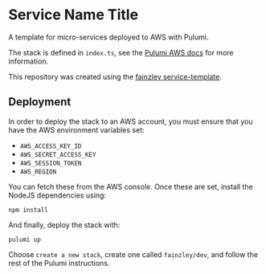 # Service Name Title

A template for micro-services deployed to AWS with Pulumi.

The stack is defined in `index.ts`, see the [Pulumi AWS docs](https://www.pulumi.com/registry/packages/aws/) for more information.

This repository was created using the [fainzley service-template](https://github.com/fainzley/service-template).

## Deployment

In order to deploy the stack to an AWS account, you must ensure that you have the AWS environment variables set:

- `AWS_ACCESS_KEY_ID`
- `AWS_SECRET_ACCESS_KEY`
- `AWS_SESSION_TOKEN`
- `AWS_REGION`

You can fetch these from the AWS console. Once these are set, install the NodeJS dependencies using:

```
npm install
```

And finally, deploy the stack with:

```
pulumi up
```

Choose `create a new stack`, create one called `fainzley/dev`, and follow the rest of the Pulumi instructions.
